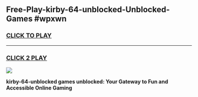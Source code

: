 
## Free-Play-kirby-64-unblocked-Unblocked-Games #wpxwn
<h3>
<a href="https://news.freeplayer.one?title=kirby-64-unblocked&ref=8M">CLICK TO PLAY</a></h3>
<hr>

<h3>
<a href="https://news.freeplayer.one?title=kirby-64-unblocked&ref=8M">CLICK 2 PLAY</a>
  
</h3>

<a href="https://news.freeplayer.one?title=kirby-64-unblocked&ref=8M"><img src="https://clearcache.store/games.png"></a>


**kirby-64-unblocked games unblocked: Your Gateway to Fun and Accessible Online Gaming**
